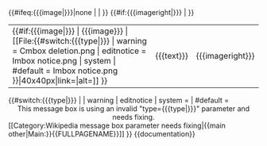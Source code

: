 <table {{#if:{{{id|}}}|id="{{{id|}}}"}} class="plainlinks fmbox
{{#switch:{{{type|}}}
| warning    = fmbox-warning
| editnotice = fmbox-editnotice
| system          <!-- system = default -->
| #default   = fmbox-system
}} {{{class|}}}" style="{{{style|}}}">
<tr>
{{#ifeq:{{{image|}}}|none
| <!-- No image. -->
| <td class="mbox-image">
  {{#if:{{{image|}}}
  | {{{image}}}
  | [[File:{{#switch:{{{type|}}}
    | warning    = Cmbox deletion.png
    | editnotice = Imbox notice.png
    | system          <!-- system = default -->
    | #default   = Imbox notice.png
    }}|40x40px|link=|alt=]]
  }}</td>
}}
<td class="mbox-text" style="{{{textstyle|}}}"> {{{text}}} </td>
{{#if:{{{imageright|}}}
| <td class="mbox-imageright"> {{{imageright}}} </td>
}}
</tr>
</table><!--
  Detect and report usage with faulty "type" parameter:
-->{{#switch:{{{type|}}}
|   <!-- No type fed, is also valid input -->
| warning
| editnotice
| system     =    <!-- Do nothing, valid "type" -->
| #default   = <div style="text-align: center;">This message box is using an invalid "type={{{type|}}}" parameter and needs fixing.</div>[[Category:Wikipedia message box parameter needs fixing|{{main other|Main:}}{{FULLPAGENAME}}]]<!-- Sort on namespace -->
}}<noinclude>
{{documentation}}
<!-- Add categories and interwikis to the /doc subpage, not here! -->
</noinclude>